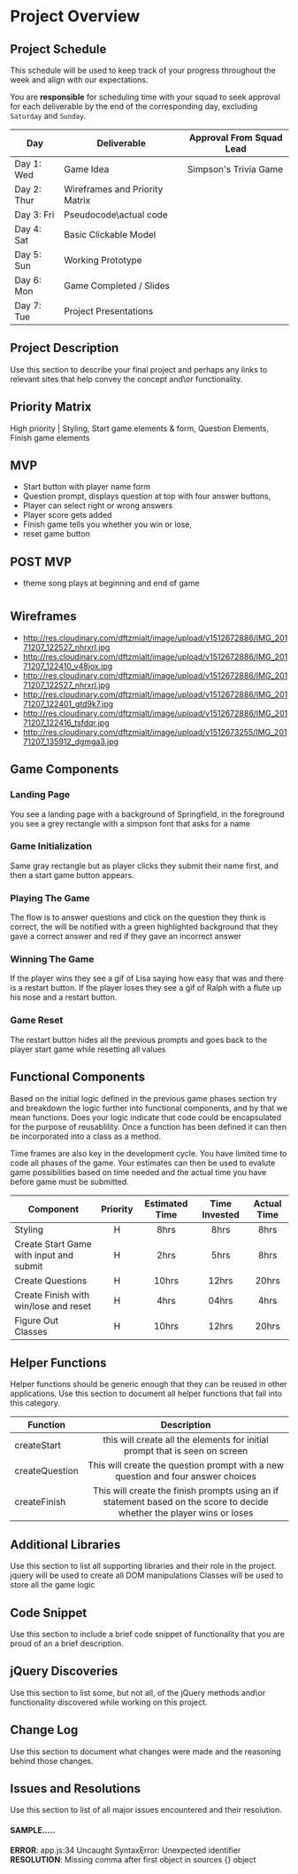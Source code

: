 # Project Overview

## Project Schedule

This schedule will be used to keep track of your progress throughout the week and align with our expectations.  

You are **responsible** for scheduling time with your squad to seek approval for each deliverable by the end of the corresponding day, excluding `Saturday` and `Sunday`.

|  Day | Deliverable | Approval From Squad Lead
|---|---| ---|
|Day 1: Wed| Game Idea|Simpson's Trivia Game
|Day 2: Thur| Wireframes and Priority Matrix|
|Day 3: Fri| Pseudocode\actual code|
|Day 4: Sat| Basic Clickable Model |
|Day 5: Sun| Working Prototype |
|Day 6: Mon| Game Completed / Slides |
|Day 7: Tue| Project Presentations |

## Project Description

Use this section to describe your final project and perhaps any links to relevant sites that help convey the concept and\or functionality.

## Priority Matrix

High priority | Styling,
Start game elements & form,
Question Elements,
Finish game elements

## MVP

- Start button with player name form
- Question prompt, displays question at top with four answer buttons,
- Player can select right or wrong answers
- Player score gets added
- Finish game tells you whether you win or lose,
- reset game button

## POST MVP

- theme song plays at beginning and end of game
#

## Wireframes

- http://res.cloudinary.com/dftzmialt/image/upload/v1512672886/IMG_20171207_122527_nhrxrl.jpg
- http://res.cloudinary.com/dftzmialt/image/upload/v1512672886/IMG_20171207_122410_v48jox.jpg
- http://res.cloudinary.com/dftzmialt/image/upload/v1512672886/IMG_20171207_122527_nhrxrl.jpg
- http://res.cloudinary.com/dftzmialt/image/upload/v1512672886/IMG_20171207_122401_gtd9k7.jpg
- http://res.cloudinary.com/dftzmialt/image/upload/v1512672886/IMG_20171207_122416_tsfdqr.jpg
- http://res.cloudinary.com/dftzmialt/image/upload/v1512673255/IMG_20171207_135912_dgmga3.jpg


## Game Components

### Landing Page
You see a landing page with a background of Springfield, in the foreground you see a grey rectangle with a simpson font that asks for a name

### Game Initialization
Same gray rectangle but as player clicks they submit their name first, and then a start game button appears.

### Playing The Game
The flow is to answer questions and click on the question they think is correct, the will be notified with a green highlighted background that they gave a correct answer and red if they gave an incorrect answer
### Winning The Game
If the player wins they see a gif of Lisa saying how easy that was and there is a restart button. If the player loses they see a gif of Ralph with a flute up his nose and a restart button.
### Game Reset
The restart button hides all the previous prompts and goes back to the player start game while resetting all values

## Functional Components

Based on the initial logic defined in the previous game phases section try and breakdown the logic further into functional components, and by that we mean functions.  Does your logic indicate that code could be encapsulated for the purpose of reusablility.  Once a function has been defined it can then be incorporated into a class as a method.

Time frames are also key in the development cycle.  You have limited time to code all phases of the game.  Your estimates can then be used to evalute game possibilities based on time needed and the actual time you have before game must be submitted.

| Component | Priority | Estimated Time | Time Invested | Actual Time |
| --- | :---: |  :---: | :---: | :---: |
| Styling | H | 8hrs| 8hrs | 8hrs |
| Create Start Game with input and submit| H | 2hrs| 5hrs | 8hrs |
| Create Questions | H | 10hrs| 12hrs | 20hrs |
| Create Finish with win/lose and reset | H | 4hrs| 04hrs | 4hrs |
| Figure Out Classes | H | 10hrs| 12hrs | 20hrs |

## Helper Functions
Helper functions should be generic enough that they can be reused in other applications. Use this section to document all helper functions that fall into this category.

| Function | Description |
| --- | :---: |  
| createStart | this will create all the elements for initial prompt that is seen on screen |
| createQuestion| This will create the question prompt with a new question and four answer choices  |
| createFinish | This will create the finish prompts using an if statement based on the score to decide whether the player wins or loses |

## Additional Libraries
 Use this section to list all supporting libraries and their role in the project.
jquery will be used to create all DOM manipulations
Classes will be used to store all the game logic  
## Code Snippet

Use this section to include a brief code snippet of functionality that you are proud of an a brief description.  

## jQuery Discoveries
 Use this section to list some, but not all, of the jQuery methods and\or functionality discovered while working on this project.

## Change Log
 Use this section to document what changes were made and the reasoning behind those changes.  

## Issues and Resolutions
 Use this section to list of all major issues encountered and their resolution.

#### SAMPLE.....
**ERROR**: app.js:34 Uncaught SyntaxError: Unexpected identifier                                
**RESOLUTION**: Missing comma after first object in sources {} object
